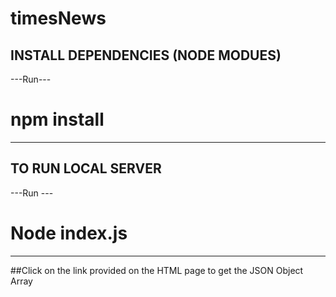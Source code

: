 # timesNews

## INSTALL DEPENDENCIES (NODE MODUES)
---Run---
#  npm install
---


## TO RUN LOCAL SERVER
---Run ---
#  Node index.js
---


##Click on the link provided on the HTML page to get the JSON Object Array
